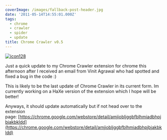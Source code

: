 ```yaml
---
coverImage: /images/fallback-post-header.jpg
date: '2011-05-14T14:55:01.000Z'
tags:
  - chrome
  - crawler
  - spider
  - update
title: Chrome Crawler v0.5
---
```


[![](/wp-content/uploads/2011/05/icon128.png "icon128")](/wp-content/uploads/2011/05/icon128.png)

Just a quick update to my Chrome Crawler extension for chrome this afternoon after I received an email from Vinit Agrawal who had spotted and fixed a bug in the code :)

<!-- more -->

This is likely to be the last update of Chrome Crawler in its current form. Im currently working on a HaXe version of the extension which I hope will be better!

Anyways, it should update automatically but if not head over to the extension page: [https://chrome.google.com/webstore/detail/amjiobljggbfblhmiadbhpjbjakbkldd](https://chrome.google.com/webstore/detail/amjiobljggbfblhmiadbhpjbjakbkldd)

